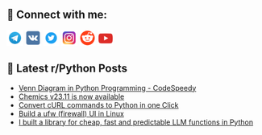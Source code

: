 ## 🔎 Connect with me:
[<img src="https://github.com/bullbesh/bullbesh/blob/main/images/Telegram.png" width="32" height="32" />](https://t.me/bullbesh)
[<img src="https://github.com/bullbesh/bullbesh/blob/main/images/VK.png" width="32" height="32" />](https://vk.com/bullbesh)
[<img src="https://github.com/bullbesh/bullbesh/blob/main/images/Twitter.png" width="32" height="32" />](https://twitter.com/bullbesh1)
[<img src="https://github.com/bullbesh/bullbesh/blob/main/images/Instagram.png" width="32" height="32" />](https://www.instagram.com/bullbesh)
[<img src="https://github.com/bullbesh/bullbesh/blob/main/images/Reddit.png" width="32" height="32" />](https://www.reddit.com/user/bullbesh)
[<img src="https://github.com/bullbesh/bullbesh/blob/main/images/YouTube.png" width="32" height="32" />](https://www.youtube.com/channel/UCtfjRs6uzgq5mfm8S06WTcg)

## 📕 Latest r/Python Posts
<!-- BLOG-POST-LIST:START -->
- [Venn Diagram in Python Programming - CodeSpeedy](https://www.reddit.com/r/Python/comments/17xgt70/venn_diagram_in_python_programming_codespeedy/)
- [Chemics v23.11 is now available](https://www.reddit.com/r/Python/comments/17xghha/chemics_v2311_is_now_available/)
- [Convert cURL commands to Python in one Click](https://www.reddit.com/r/Python/comments/17xgd3d/convert_curl_commands_to_python_in_one_click/)
- [Build a ufw &lpar;firewall&rpar; UI in Linux](https://www.reddit.com/r/Python/comments/17xbkub/build_a_ufw_firewall_ui_in_linux/)
- [I built a library for cheap, fast and predictable LLM functions in Python](https://www.reddit.com/r/Python/comments/17xaigf/i_built_a_library_for_cheap_fast_and_predictable/)
<!-- BLOG-POST-LIST:END -->
